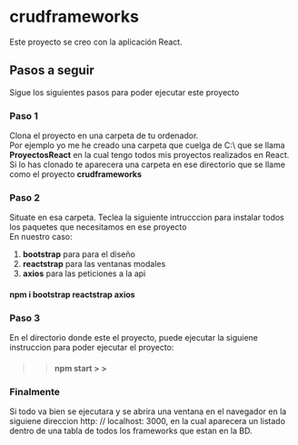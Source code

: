 # crudframeworks

Este proyecto se creo con la aplicación  React.
## Pasos a seguir
Sigue los siguientes pasos para poder ejecutar este proyecto
### Paso 1
Clona el proyecto en una carpeta de tu ordenador.<br>
Por ejemplo yo me he creado una carpeta que cuelga de C:\ que se llama **ProyectosReact** en la cual tengo todos mis proyectos realizados en React.<br>
Si lo has clonado te aparecera una carpeta en ese directorio que se llame como el proyecto **crudframeworks**

### Paso 2
Situate en esa carpeta. Teclea la siguiente intrucccion para instalar todos los paquetes que necesitamos en ese proyecto<br>
En nuestro caso:
1. **bootstrap** para  para el diseño
2. **reactstrap** para las ventanas modales
3. **axios** para las peticiones a la api 

#### npm i bootstrap reactstrap axios

### Paso 3
En el directorio donde este el proyecto, puede ejecutar la siguiene instruccion para poder ejecutar el proyecto:

> > #### npm start > >

### Finalmente
Si todo va bien se ejecutara y se abrira una ventana en el navegador en la siguiene direccion  http: // localhost: 3000, en la cual aparecera  un listado dentro de una tabla de todos los frameworks que estan en la BD. 


